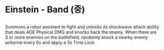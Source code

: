 # Einstein - Band (중)

##

Summons a robot assistant to fight and unlocks its shockwave attack ability that deals AOE Physical DMG and knocks back the enemy. When there are 3 or more enemies on the battlefield, randomly knock a nearby enemy airborne every 6s and apply a 3s Time Lock.
